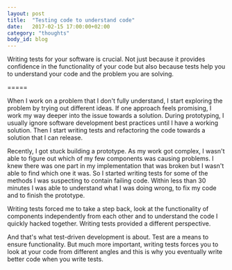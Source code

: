 ```yaml
---
layout: post
title:  "Testing code to understand code"
date:   2017-02-15 17:00:00+02:00
category: "thoughts"
body_id: blog
---
```


Writing tests for your software is crucial. Not just because it provides confidence in the functionality of your code but also because tests help you to understand your code and the problem you are solving. 

=====

When I work on a problem that I don't fully understand, I start exploring the problem by trying out different ideas. If one approach feels promising, I work my way deeper into the issue towards a solution. During prototyping, I usually ignore software development best practices until I have a working solution. Then I start writing tests and refactoring the code towards a solution that I can release. 

Recently, I got stuck building a prototype. As my work got complex, I wasn't able to figure out which of my few components was causing problems. I knew there was one part in my implementation that was broken but I wasn't able to find which one it was. So I started writing tests for some of the methods I was suspecting to contain failing code. Within less than 30 minutes I was able to understand what I was doing wrong, to fix my code and to finish the prototype. 

Writing tests forced me to take a step back, look at the functionality of components independently from each other and to understand the code I quickly hacked together. Writing tests provided a different perspective.

And that's what test-driven development is about. Test are a means to ensure functionality. But much more important, writing tests forces you to look at your code from different angles and this is why you eventually write better code when you write tests.
